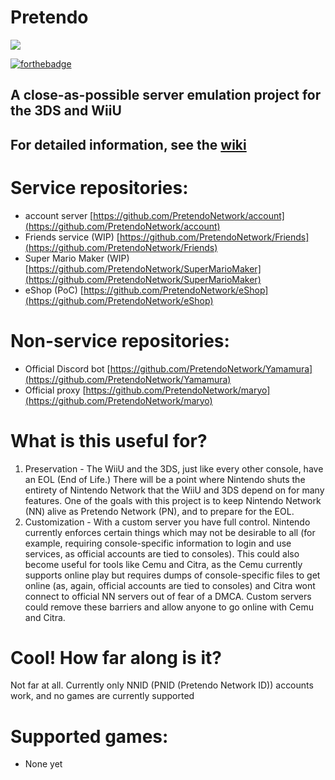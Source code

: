 # Pretendo

<p align="left">
    <a href="https://discord.gg/rxekqVJ" target="_blank">
        <img src="https://discordapp.com/api/guilds/408718485913468928/widget.png?style=banner3">
    </a>
</p>

[![forthebadge](http://forthebadge.com/images/badges/built-with-love.svg)](http://forthebadge.com)

## A close-as-possible server emulation project for the 3DS and WiiU

## For detailed information, see the [wiki](https://github.com/PretendoNetwork/Pretendo/wiki)

# Service repositories:
- account server [https://github.com/PretendoNetwork/account](https://github.com/PretendoNetwork/account)
- Friends service (WIP) [https://github.com/PretendoNetwork/Friends](https://github.com/PretendoNetwork/Friends)
- Super Mario Maker (WIP) [https://github.com/PretendoNetwork/SuperMarioMaker](https://github.com/PretendoNetwork/SuperMarioMaker)
- eShop (PoC) [https://github.com/PretendoNetwork/eShop](https://github.com/PretendoNetwork/eShop)

# Non-service repositories:
- Official Discord bot [https://github.com/PretendoNetwork/Yamamura](https://github.com/PretendoNetwork/Yamamura)
- Official proxy [https://github.com/PretendoNetwork/maryo](https://github.com/PretendoNetwork/maryo)

# What is this useful for?
1. Preservation - The WiiU and the 3DS, just like every other console, have an EOL (End of Life.) There will be a point where Nintendo shuts the entirety of Nintendo Network that the WiiU and 3DS depend on for many features. One of the goals with this project is to keep Nintendo Network (NN) alive as Pretendo Network (PN), and to prepare for the EOL.
2. Customization - With a custom server you have full control. Nintendo currently enforces certain things which may not be desirable to all (for example, requiring console-specific information to login and use services, as official accounts are tied to consoles). This could also become useful for tools like Cemu and Citra, as the Cemu currently supports online play but requires dumps of console-specific files to get online (as, again, official accounts are tied to consoles) and Citra wont connect to official NN servers out of fear of a DMCA. Custom servers could remove these barriers and allow anyone to go online with Cemu and Citra.

# Cool! How far along is it?
Not far at all. Currently only NNID (PNID (Pretendo Network ID)) accounts work, and no games are currently supported

# Supported games:
- None yet